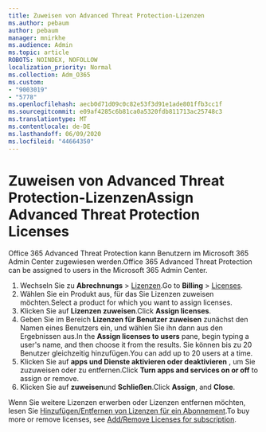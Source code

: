 ```yaml
---
title: Zuweisen von Advanced Threat Protection-Lizenzen
ms.author: pebaum
author: pebaum
manager: mnirkhe
ms.audience: Admin
ms.topic: article
ROBOTS: NOINDEX, NOFOLLOW
localization_priority: Normal
ms.collection: Adm_O365
ms.custom:
- "9003019"
- "5778"
ms.openlocfilehash: aecb0d71d09c0c82e53f3d91e1ade801ffb3cc1f
ms.sourcegitcommit: e09af4285c6b81ca0a5320fdb811713ac25748c3
ms.translationtype: MT
ms.contentlocale: de-DE
ms.lasthandoff: 06/09/2020
ms.locfileid: "44664350"
---
```

# <a name="assign-advanced-threat-protection-licenses"></a><span data-ttu-id="4565a-102">Zuweisen von Advanced Threat Protection-Lizenzen</span><span class="sxs-lookup"><span data-stu-id="4565a-102">Assign Advanced Threat Protection Licenses</span></span>

<span data-ttu-id="4565a-103">Office 365 Advanced Threat Protection kann Benutzern im Microsoft 365 Admin Center zugewiesen werden.</span><span class="sxs-lookup"><span data-stu-id="4565a-103">Office 365 Advanced Threat Protection can be assigned to users in the Microsoft 365 Admin Center.</span></span>

1. <span data-ttu-id="4565a-104">Wechseln Sie zu **Abrechnungs**  >  [Lizenzen](https://go.microsoft.com/fwlink/p/?linkid=842264).</span><span class="sxs-lookup"><span data-stu-id="4565a-104">Go to **Billing** > [Licenses](https://go.microsoft.com/fwlink/p/?linkid=842264).</span></span>
2. <span data-ttu-id="4565a-105">Wählen Sie ein Produkt aus, für das Sie Lizenzen zuweisen möchten.</span><span class="sxs-lookup"><span data-stu-id="4565a-105">Select a product for which you want to assign licenses.</span></span>
3. <span data-ttu-id="4565a-106">Klicken Sie auf **Lizenzen zuweisen**.</span><span class="sxs-lookup"><span data-stu-id="4565a-106">Click **Assign licenses**.</span></span>
4. <span data-ttu-id="4565a-107">Geben Sie im Bereich **Lizenzen für Benutzer zuweisen** zunächst den Namen eines Benutzers ein, und wählen Sie ihn dann aus den Ergebnissen aus.</span><span class="sxs-lookup"><span data-stu-id="4565a-107">In the **Assign licenses to users**  pane, begin typing a user's name, and then choose it from the results.</span></span> <span data-ttu-id="4565a-108">Sie können bis zu 20 Benutzer gleichzeitig hinzufügen.</span><span class="sxs-lookup"><span data-stu-id="4565a-108">You can add up to 20 users at a time.</span></span>
5. <span data-ttu-id="4565a-109">Klicken Sie auf **apps und Dienste aktivieren oder deaktivieren** , um Sie zuzuweisen oder zu entfernen.</span><span class="sxs-lookup"><span data-stu-id="4565a-109">Click **Turn apps and services on or off**  to assign or remove.</span></span>
6. <span data-ttu-id="4565a-110">Klicken Sie auf **zuweisen**und **Schließen**.</span><span class="sxs-lookup"><span data-stu-id="4565a-110">Click **Assign**, and  **Close**.</span></span>

<span data-ttu-id="4565a-111">Wenn Sie weitere Lizenzen erwerben oder Lizenzen entfernen möchten, lesen Sie [Hinzufügen/Entfernen von Lizenzen für ein Abonnement](https://docs.microsoft.com/microsoft-365/commerce/licenses/buy-licenses?view=o365-worldwide#add-or-remove-licenses-for-your-business-subscription).</span><span class="sxs-lookup"><span data-stu-id="4565a-111">To buy more or remove licenses, see [Add/Remove Licenses for subscription](https://docs.microsoft.com/microsoft-365/commerce/licenses/buy-licenses?view=o365-worldwide#add-or-remove-licenses-for-your-business-subscription).</span></span>